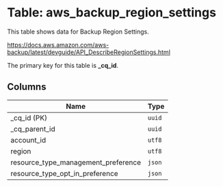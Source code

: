# Table: aws_backup_region_settings

This table shows data for Backup Region Settings.

https://docs.aws.amazon.com/aws-backup/latest/devguide/API_DescribeRegionSettings.html

The primary key for this table is **_cq_id**.

## Columns

| Name          | Type          |
| ------------- | ------------- |
|_cq_id (PK)|`uuid`|
|_cq_parent_id|`uuid`|
|account_id|`utf8`|
|region|`utf8`|
|resource_type_management_preference|`json`|
|resource_type_opt_in_preference|`json`|
